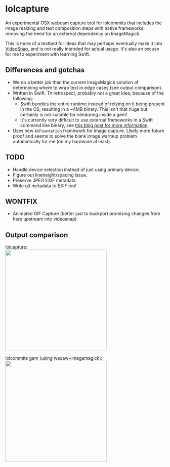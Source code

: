 lolcapture
==========

An experimental OSX webcam capture tool for lolcommits that includes the image resizing and text composition steps with native frameworks, removing the need for an external dependency on ImageMagick.

This is more of a testbed for ideas that may perhaps eventually make it into [VideoSnap][vs], and is not really intended for actual usage.  It's also an excuse for me to experiment with learning Swift.

[vs]: https://github.com/matthutchinson/videosnap

## Differences and gotchas
- We do a better job than the current ImageMagick solution of determining where to wrap text in edge cases (see output comparison).
- Written in Swift.  Tn retrospect, probably not a great idea, because of the following:
  - Swift bundles the entire runtime instead of relying on it being present in the OS, resulting in a ~4MB binary.  This isn't that huge but certainly is not suitable for vendoring inside a gem!
  - It's currently very difficult to use external frameworks in a Swift command line binary, see [this blog post for more information](http://colemancda.github.io/programming/2015/02/12/embedded-swift-frameworks-osx-command-line-tools/).
- Uses new `AVFoundation` framework for image capture. Likely more future proof and seems to solve the blank image warmup problem automatically for me (on my hardware at least).

## TODO

- Handle device selection instead of just using primary device.
- Figure out lineheight/spacing issue.
- Preserve JPEG EXIF metadata.
- Write git metadata to EXIF too!

## WONTFIX

- Animated GIF Capture (better just to backport promising changes from here upstream into videosnap)

## Output comparison

lolcapture:  
<img src="http://f.cl.ly/items/3F0N2H362k453S1f3v3i/test-capture.jpg" width=320>

lolcommits gem (using wacaw+imagemagick):  
<img src="http://f.cl.ly/items/00013m2s193Q0b3D211D/test-8390631112.jpg" width=320>
